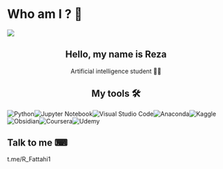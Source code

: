 
# Who am I ? 👋

<img aling='center' src='https://github.com/user-attachments/assets/7d97db7d-b4fc-446b-a9cd-d141433611f7'>


<h2 align='center'> Hello, my name is Reza  </h2>
<p align='center'> Artificial intelligence student 👨‍💻 </p>


<h2 align='center'> My tools 🛠 </h2>

![Python](https://img.shields.io/badge/python-3670A0?style=for-the-badge&logo=python&logoColor=ffdd54)![Jupyter Notebook](https://img.shields.io/badge/jupyter-%23FA0F00.svg?style=for-the-badge&logo=jupyter&logoColor=white)![Visual Studio Code](https://img.shields.io/badge/Visual%20Studio%20Code-0078d7.svg?style=for-the-badge&logo=visual-studio-code&logoColor=white)![Anaconda](https://img.shields.io/badge/Anaconda-%2344A833.svg?style=for-the-badge&logo=anaconda&logoColor=white)![Kaggle](https://img.shields.io/badge/Kaggle-035a7d?style=for-the-badge&logo=kaggle&logoColor=white)![Obsidian](https://img.shields.io/badge/Obsidian-%23483699.svg?style=for-the-badge&logo=obsidian&logoColor=white)![Coursera](https://img.shields.io/badge/Coursera-%230056D2.svg?style=for-the-badge&logo=Coursera&logoColor=white)![Udemy](https://img.shields.io/badge/Udemy-A435F0?style=for-the-badge&logo=Udemy&logoColor=white)

<h2 align='left'> Talk to me ⌨ </h2>
<p align='left'> t.me/R_Fattahi1  </p>
